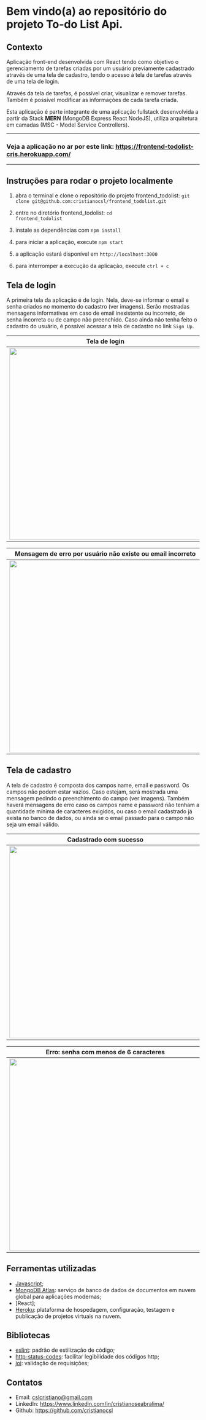 # Bem vindo(a) ao repositório do projeto To-do List Api.

## Contexto

Aplicação front-end desenvolvida com React tendo como objetivo o gerenciamento de tarefas criadas por um usuário previamente cadastrado através de uma tela de cadastro, tendo o acesso à tela de tarefas através de uma tela de login.

Através da tela de tarefas, é possível criar, visualizar e remover tarefas. Também é possível modificar as informações de cada tarefa criada.

Esta aplicação é parte integrante de uma aplicação fullstack desenvolvida a partir da Stack <strong>MERN</strong> (MongoDB Express React NodeJS), utiliza arquitetura em camadas (MSC - Model Service Controllers).

------------
### Veja a aplicação no ar por este link: https://frontend-todolist-cris.herokuapp.com/
------------

## Instruções para rodar o projeto localmente

1. abra o terminal e clone o repositório do projeto frontend_todolist:
`git clone git@github.com:cristianocsl/frontend_todolist.git`

2. entre no diretório frontend_todolist:
<code>cd frontend_todolist</code>

3. instale as dependências com <code>npm install</code>

4. para iniciar a aplicação, execute <code>npm start</code>

5. a aplicação estará disponível em `http://localhost:3000`

6. para interromper a execução da aplicação, execute `ctrl + c`


## Tela de login


A primeira tela da aplicação é de login. Nela, deve-se informar o email e senha criados no momento do cadastro (ver imagens). Serão mostradas mensagens informativas em caso de email inexistente ou incorreto, de senha incorreta ou de campo não preenchido. Caso ainda não tenha feito o cadastro do usuário, é possível acessar a tela de cadastro no link `Sign Up`.

|Tela de login|Mensagem de erro com campo em branco|Mensagem de erro com senha incorreta|
|:-:|:-:|:-:|
|<img src="https://user-images.githubusercontent.com/82241160/157121087-323cede0-99df-41c0-9971-ac9e815463a0.png" height="500px" />|<img src="https://user-images.githubusercontent.com/82241160/157124937-4b22afef-6c9e-4f2d-92ed-ddcfc6a112ed.png" height="500px" />|<img src="https://user-images.githubusercontent.com/82241160/157125799-6536d03d-2433-4a46-81a5-0199b0e15489.png" height="500px" />|

|Mensagem de erro por usuário não existe ou email incorreto|Login efetuado com sucesso|
|:-:|:-:|
|<img src="https://user-images.githubusercontent.com/82241160/157126761-133e6bc8-6c55-4f59-a176-6af97c14b0b1.png" height="500px" />|<img src="https://user-images.githubusercontent.com/82241160/157129896-46202734-83fb-4170-9cdc-9dcf4a00b67a.png" height="500px" />|


## Tela de cadastro

A tela de cadastro é composta dos campos name, email e password. Os campos não podem estar vazios. Caso estejam, será mostrada uma mensagem pedindo o preenchimento do campo (ver imagens). Também haverá mensagens de erro caso os campos name e password não tenham a quantidade mínima de caracteres exigidos, ou caso o email cadastrado já exista no banco de dados, ou ainda se o email passado para o campo não seja um email válido.

|Cadastrado com sucesso|Erro: usuário já cadastrado|Erro: nome com menos de 3 caracteres|
|:-:|:-:|:-:|
|<img src="https://user-images.githubusercontent.com/82241160/157132188-6351b3f9-e34d-4344-a6c7-4aa4ecea3c15.png" height="500px" />|<img src="https://user-images.githubusercontent.com/82241160/157132243-d8815675-4f50-42e1-aaf8-6ffc8ae6cca5.png" height="500px" />|<img src="https://user-images.githubusercontent.com/82241160/157134691-c3bcdf92-0fa6-4380-ace4-918eed6a24d6.png" height="500px" />|


|Erro: senha com menos de 6 caracteres|Erro: email com formato inválido|
|:-:|:-:|
|<img src="https://user-images.githubusercontent.com/82241160/157135673-807d9d64-3544-4f58-a026-30b5ae1f53cc.png" height="500px" />|<img src="https://user-images.githubusercontent.com/82241160/157135305-11ba9726-3633-4863-9140-879c7c031de6.png" height="500px" />|

## Ferramentas utilizadas

- [Javascript](https://developer.mozilla.org/pt-BR/docs/Web/JavaScript);
- [MongoDB Atlas](https://www.mongodb.com/atlas/database): serviço de banco de dados de documentos em nuvem global para aplicações modernas;
- [React];
- [Heroku](https://id.heroku.com/): plataforma de hospedagem, configuração, testagem e publicação de projetos virtuais na nuvem. 

## Bibliotecas

- [eslint](https://www.npmjs.com/package/eslint): padrão de estilização de código;
- [http-status-codes](https://www.npmjs.com/package/http-status-codes): facilitar legibilidade dos códigos http;
- [joi](https://www.npmjs.com/package/joi): validação de requisições;

## Contatos

- Email: cslcristiano@gmail.com
- LinkedIn: https://www.linkedin.com/in/cristianoseabralima/
- Github: https://github.com/cristianocsl




